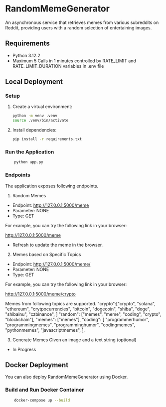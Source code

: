 # RandomMemeGenerator
An asynchronous service that retrieves memes from various subreddits on Reddit, providing users with a random selection of entertaining images.

## Requirements

- Python 3.12.2
- Maximum 5 Calls in 1 minutes controlled by RATE_LIMIT and RATE_LIMIT_DURATION variables in .env file

## Local Deployment

### Setup

1. Create a virtual environment:

    ```bash
    python -m venv .venv
    source .venv/bin/activate
    ```

2. Install dependencies:

    ```bash
    pip install -r requirements.txt
    ```

### Run the Application
```bash
    python app.py  
```


### Endpoints
The application exposes following endpoints.

1. Random Memes

- Endpoint: http://127.0.0.1:5000/meme
- Parameter: NONE
- Type: GET

For example, you can try the following link in your browser:

http://127.0.0.1:5000/meme

* Refresh to update the meme in the browser.


2. Memes based on Specific Topics

- Endpoint: http://127.0.0.1:5000/meme/<topic>
- Parameter: NONE
- Type: GET

For example, you can try the following link in your browser:

http://127.0.0.1:5000/meme/crypto

  Memes from following topics are supported. 
    "crypto":["crypto",
        "solana",
        "ethereum",
        "crytpocurrencies",
        "bitcoin",
        "dogecoin",
        "shiba",
        "doge",
        "shibainu",
        "czbinance",
    ]
    "random": ["memes", "meme", "coding", "crypto", "blockchain"],
    "memes": ["memes"],
    "coding": [
        "programmerhumor",
        "programmingmemes",
        "programminghumor",
        "codingmemes",
        "pythonmemes",
        "javascriptmemes",
    ],


3. Generate Memes Given an image and a text string (optional)

- In Progress

## Docker Deployment
You can also deploy RandomMemeGenerator using Docker.

### Build and Run Docker Container

```bash
    docker-compose up --build
```
   
